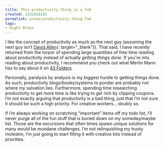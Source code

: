```yaml
---
title: This productivity thing is a fad
created: 1232426101
permalink: prose/productivity-thing-fad
tags:
- Right Brain
---
```


I like the concept of productivity as much as the next guy (assuming the next guy isn’t [David Allen](https://www.amazon.com/dp/0142000280?tag=ryan0d-20&amp;camp=213381&amp;creative=390973&amp;linkCode=as4&amp;creativeASIN=0142000280&amp;adid=1CY6RYGFXJB48X9VE86K&amp;){: target="_blank"}).  That said, I have recently returned from the torpor of spending large quantities of free time reading about productivity instead of actually *getting things done*. If you're into reading about productivity, I recommend you check out what Merlin Mann has to say about it on [43 Folders](http://www.43folders.com/ "Find the time and attention to do your best creative work.").

Personally, paralysis by analysis is my biggest hurdle to getting things done. As such, productivity blogs/books/systems to ponder are probably not where my salvation lies.  Furthermore, spending time researching productivity to get more time is like trying to get rich by clipping coupons. I’m not exactly arguing that productivity is a bad thing, just that I’m not sure it should be such a high priority. For creative workers… doubly so.

If I’m always working on scratching “important” items off my todo list, I’ll never purge all of the fun stuff that is buried down on my someday/maybe list. Those are the excursions that often times spawn unique solutions for many would be mundane challenges. I’m not relinquishing my trusty moleskin, I’m just going to start filling it with creative bits instead of priorities.